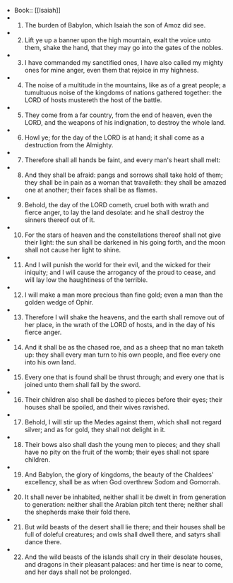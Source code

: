 - Book:: [[Isaiah]]
- 1. The burden of Babylon, which Isaiah the son of Amoz did see.
- 2. Lift ye up a banner upon the high mountain, exalt the voice unto them, shake the hand, that they may go into the gates of the nobles.
- 3. I have commanded my sanctified ones, I have also called my mighty ones for mine anger, even them that rejoice in my highness.
- 4. The noise of a multitude in the mountains, like as of a great people; a tumultuous noise of the kingdoms of nations gathered together: the LORD of hosts mustereth the host of the battle.
- 5. They come from a far country, from the end of heaven, even the LORD, and the weapons of his indignation, to destroy the whole land.
- 6. Howl ye; for the day of the LORD is at hand; it shall come as a destruction from the Almighty.
- 7. Therefore shall all hands be faint, and every man's heart shall melt:
- 8. And they shall be afraid: pangs and sorrows shall take hold of them; they shall be in pain as a woman that travaileth: they shall be amazed one at another; their faces shall be as flames.
- 9. Behold, the day of the LORD cometh, cruel both with wrath and fierce anger, to lay the land desolate: and he shall destroy the sinners thereof out of it.
- 10. For the stars of heaven and the constellations thereof shall not give their light: the sun shall be darkened in his going forth, and the moon shall not cause her light to shine.
- 11. And I will punish the world for their evil, and the wicked for their iniquity; and I will cause the arrogancy of the proud to cease, and will lay low the haughtiness of the terrible.
- 12. I will make a man more precious than fine gold; even a man than the golden wedge of Ophir.
- 13. Therefore I will shake the heavens, and the earth shall remove out of her place, in the wrath of the LORD of hosts, and in the day of his fierce anger.
- 14. And it shall be as the chased roe, and as a sheep that no man taketh up: they shall every man turn to his own people, and flee every one into his own land.
- 15. Every one that is found shall be thrust through; and every one that is joined unto them shall fall by the sword.
- 16. Their children also shall be dashed to pieces before their eyes; their houses shall be spoiled, and their wives ravished.
- 17. Behold, I will stir up the Medes against them, which shall not regard silver; and as for gold, they shall not delight in it.
- 18. Their bows also shall dash the young men to pieces; and they shall have no pity on the fruit of the womb; their eyes shall not spare children.
- 19. And Babylon, the glory of kingdoms, the beauty of the Chaldees' excellency, shall be as when God overthrew Sodom and Gomorrah.
- 20. It shall never be inhabited, neither shall it be dwelt in from generation to generation: neither shall the Arabian pitch tent there; neither shall the shepherds make their fold there.
- 21. But wild beasts of the desert shall lie there; and their houses shall be full of doleful creatures; and owls shall dwell there, and satyrs shall dance there.
- 22. And the wild beasts of the islands shall cry in their desolate houses, and dragons in their pleasant palaces: and her time is near to come, and her days shall not be prolonged.
